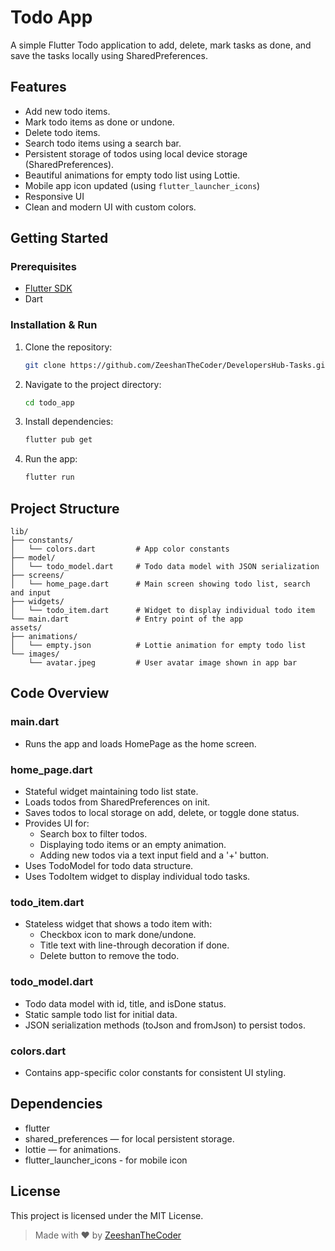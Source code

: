 # Todo App

A simple Flutter Todo application to add, delete, mark tasks as done, and save the tasks locally using SharedPreferences.

## Features
- Add new todo items.
- Mark todo items as done or undone.
- Delete todo items.
- Search todo items using a search bar.
- Persistent storage of todos using local device storage (SharedPreferences).
- Beautiful animations for empty todo list using Lottie.
- Mobile app icon updated (using `flutter_launcher_icons`)
- Responsive UI
- Clean and modern UI with custom colors.

## Getting Started

### Prerequisites
- [Flutter SDK](https://flutter.dev/docs/get-started/install)
- Dart

### Installation & Run
1. Clone the repository:
   ```sh
   git clone https://github.com/ZeeshanTheCoder/DevelopersHub-Tasks.git
   ```
2. Navigate to the project directory:
   ```sh
   cd todo_app
   ```
3. Install dependencies:
   ```sh
   flutter pub get
   ```
4. Run the app:
   ```sh
   flutter run
   ```

## Project Structure
```
lib/
├── constants/
│   └── colors.dart         # App color constants
├── model/
│   └── todo_model.dart     # Todo data model with JSON serialization
├── screens/
│   └── home_page.dart      # Main screen showing todo list, search and input
├── widgets/
│   └── todo_item.dart      # Widget to display individual todo item
└── main.dart               # Entry point of the app
assets/
├── animations/
│   └── empty.json          # Lottie animation for empty todo list
└── images/
    └── avatar.jpeg         # User avatar image shown in app bar
```

## Code Overview

### main.dart
- Runs the app and loads HomePage as the home screen.

### home_page.dart
- Stateful widget maintaining todo list state.
- Loads todos from SharedPreferences on init.
- Saves todos to local storage on add, delete, or toggle done status.
- Provides UI for:
  - Search box to filter todos.
  - Displaying todo items or an empty animation.
  - Adding new todos via a text input field and a '+' button.
- Uses TodoModel for todo data structure.
- Uses TodoItem widget to display individual todo tasks.

### todo_item.dart
- Stateless widget that shows a todo item with:
  - Checkbox icon to mark done/undone.
  - Title text with line-through decoration if done.
  - Delete button to remove the todo.

### todo_model.dart
- Todo data model with id, title, and isDone status.
- Static sample todo list for initial data.
- JSON serialization methods (toJson and fromJson) to persist todos.

### colors.dart
- Contains app-specific color constants for consistent UI styling.

## Dependencies
- flutter
- shared_preferences — for local persistent storage.
- lottie — for animations.
- flutter_launcher_icons - for mobile icon

## License
This project is licensed under the MIT License.

> Made with ❤️ by [ZeeshanTheCoder](https://github.com/ZeeshanTheCoder)